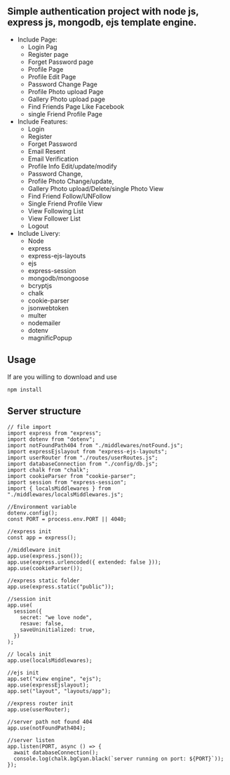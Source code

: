 ## Simple authentication project with node js, express js, mongodb, ejs template engine.

* Include Page:
    * Login Pag
    * Register page
    * Forget Password page
    * Profile Page
    * Profile Edit Page
    * Password Change Page
    * Profile Photo upload Page
    * Gallery Photo upload page
    * Find Friends Page Like Facebook
    * single Friend Profile Page
* Include Features:
    * Login
    * Register
    * Forget Password
    * Email Resent
    * Email Verification
    * Profile Info Edit/update/modify
    * Password Change,
    * Profile Photo Change/update,
    * Gallery Photo upload/Delete/single Photo View
    * Find Friend Follow/UNFollow
    * Single Friend Profile View
    * View Following List
    * View Follower List
    * Logout
* Include Livery:
    * Node
    * express
    * express-ejs-layouts
    * ejs
    * express-session
    * mongodb/mongoose
    * bcryptjs
    * chalk
    * cookie-parser
    * jsonwebtoken
    * multer
    * nodemailer
    * dotenv
    * magnificPopup

## Usage

If are you willing to download and use

```console
npm install 
```
## Server structure

```console
// file import
import express from "express";
import dotenv from "dotenv";
import notFoundPath404 from "./middlewares/notFound.js";
import expressEjslayout from "express-ejs-layouts";
import userRouter from "./routes/userRoutes.js";
import databaseConnection from "./config/db.js";
import chalk from "chalk";
import cookieParser from "cookie-parser";
import session from "express-session";
import { localsMiddlewares } from "./middlewares/localsMiddlewares.js";

//Environment variable
dotenv.config();
const PORT = process.env.PORT || 4040;

//express init
const app = express();

//middleware init
app.use(express.json());
app.use(express.urlencoded({ extended: false }));
app.use(cookieParser());

//express static folder
app.use(express.static("public"));

//session init
app.use(
  session({
    secret: "we love node",
    resave: false,
    saveUninitialized: true,
  })
);

// locals init
app.use(localsMiddlewares);

//ejs init
app.set("view engine", "ejs");
app.use(expressEjslayout);
app.set("layout", "layouts/app");

//express router init
app.use(userRouter);

//server path not found 404
app.use(notFoundPath404);

//server listen
app.listen(PORT, async () => {
  await databaseConnection();
  console.log(chalk.bgCyan.black(`server running on port: ${PORT}`));
});

```
